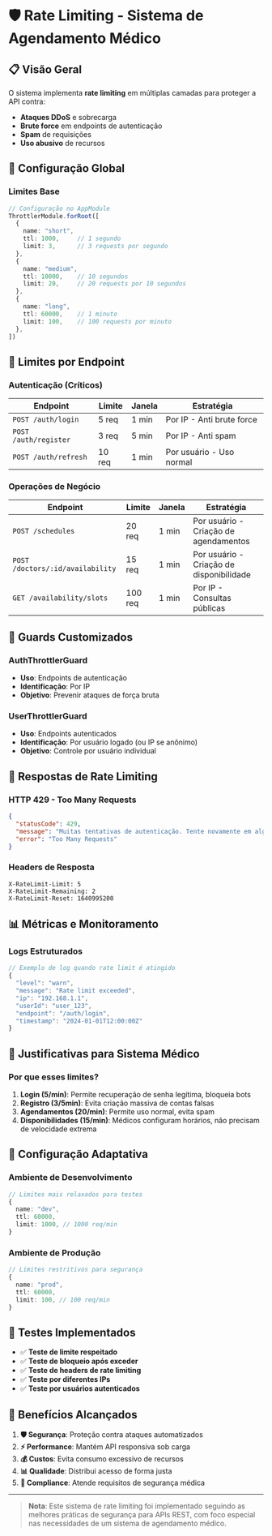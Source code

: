 # 🛡️ Rate Limiting - Sistema de Agendamento Médico

## 📋 Visão Geral

O sistema implementa **rate limiting** em múltiplas camadas para proteger a API contra:
- **Ataques DDoS** e sobrecarga
- **Brute force** em endpoints de autenticação
- **Spam** de requisições
- **Uso abusivo** de recursos

## 🎯 Configuração Global

### Limites Base
```typescript
// Configuração no AppModule
ThrottlerModule.forRoot([
  {
    name: "short",
    ttl: 1000,     // 1 segundo
    limit: 3,      // 3 requests por segundo
  },
  {
    name: "medium", 
    ttl: 10000,    // 10 segundos
    limit: 20,     // 20 requests por 10 segundos
  },
  {
    name: "long",
    ttl: 60000,    // 1 minuto  
    limit: 100,    // 100 requests por minuto
  },
])
```

## 🔐 Limites por Endpoint

### **Autenticação (Críticos)**

| Endpoint | Limite | Janela | Estratégia |
|----------|--------|--------|------------|
| `POST /auth/login` | 5 req | 1 min | Por IP - Anti brute force |
| `POST /auth/register` | 3 req | 5 min | Por IP - Anti spam |
| `POST /auth/refresh` | 10 req | 1 min | Por usuário - Uso normal |

### **Operações de Negócio**

| Endpoint | Limite | Janela | Estratégia |
|----------|--------|--------|------------|
| `POST /schedules` | 20 req | 1 min | Por usuário - Criação de agendamentos |
| `POST /doctors/:id/availability` | 15 req | 1 min | Por usuário - Criação de disponibilidade |
| `GET /availability/slots` | 100 req | 1 min | Por IP - Consultas públicas |

## 🔧 Guards Customizados

### **AuthThrottlerGuard**
- **Uso**: Endpoints de autenticação
- **Identificação**: Por IP
- **Objetivo**: Prevenir ataques de força bruta

### **UserThrottlerGuard** 
- **Uso**: Endpoints autenticados
- **Identificação**: Por usuário logado (ou IP se anônimo)
- **Objetivo**: Controle por usuário individual

## 🚨 Respostas de Rate Limiting

### **HTTP 429 - Too Many Requests**
```json
{
  "statusCode": 429,
  "message": "Muitas tentativas de autenticação. Tente novamente em alguns minutos.",
  "error": "Too Many Requests"
}
```

### **Headers de Resposta**
```http
X-RateLimit-Limit: 5
X-RateLimit-Remaining: 2
X-RateLimit-Reset: 1640995200
```

## 📊 Métricas e Monitoramento

### **Logs Estruturados**
```typescript
// Exemplo de log quando rate limit é atingido
{
  "level": "warn",
  "message": "Rate limit exceeded",
  "ip": "192.168.1.1",
  "userId": "user_123",
  "endpoint": "/auth/login",
  "timestamp": "2024-01-01T12:00:00Z"
}
```

## 🏥 Justificativas para Sistema Médico

### **Por que esses limites?**

1. **Login (5/min)**: Permite recuperação de senha legítima, bloqueia bots
2. **Registro (3/5min)**: Evita criação massiva de contas falsas  
3. **Agendamentos (20/min)**: Permite uso normal, evita spam
4. **Disponibilidades (15/min)**: Médicos configuram horários, não precisam de velocidade extrema

## 🔄 Configuração Adaptativa

### **Ambiente de Desenvolvimento**
```typescript
// Limites mais relaxados para testes
{
  name: "dev",
  ttl: 60000,
  limit: 1000, // 1000 req/min
}
```

### **Ambiente de Produção**
```typescript
// Limites restritivos para segurança
{
  name: "prod", 
  ttl: 60000,
  limit: 100, // 100 req/min
}
```

## 🧪 Testes Implementados

- ✅ **Teste de limite respeitado**
- ✅ **Teste de bloqueio após exceder**
- ✅ **Teste de headers de rate limiting**
- ✅ **Teste por diferentes IPs**
- ✅ **Teste por usuários autenticados**

## 🚀 Benefícios Alcançados

1. **🛡️ Segurança**: Proteção contra ataques automatizados
2. **⚡ Performance**: Mantém API responsiva sob carga
3. **💰 Custos**: Evita consumo excessivo de recursos
4. **📊 Qualidade**: Distribui acesso de forma justa
5. **🏥 Compliance**: Atende requisitos de segurança médica

---

> **Nota**: Este sistema de rate limiting foi implementado seguindo as melhores práticas de segurança para APIs REST, com foco especial nas necessidades de um sistema de agendamento médico.
